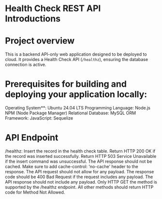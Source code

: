 # Health Check REST API Introductions


# Project overview
This is a backend API-only web application designed to be deployed to cloud. It provides a Health Check API (`/healthz`), ensuring the database connection is active. 

# Prerequisites for building and deploying your application locally:
Operating System**: Ubuntu 24.04 LTS
Programming Language: Node.js
NPM (Node Package Manager)
Relational Database: MySQL 
ORM Framework: JavaScript: Sequelize

# API Endpoint
/healthz:
Insert the record in the health check table.
Return HTTP 200 OK if the record was inserted successfully.
Return HTTP 503 Service Unavailable if the insert command was  unsuccessful.
The API response should not be cached. Make sure to add cache-control: 'no-cache' header to the response.
The API request should not allow for any payload. The response code should be 400 Bad Request if the request includes any payload.
The API response should not include any payload.
Only HTTP GET the method is supported by the /healthz endpoint. All other methods should return HTTP code for Method Not Allowed.










